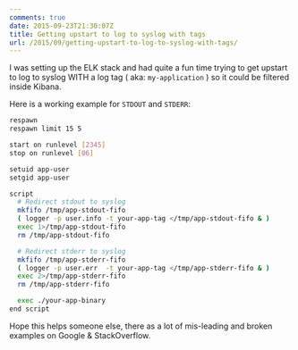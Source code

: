 ```yaml
---
comments: true
date: 2015-09-23T21:30:07Z
title: Getting upstart to log to syslog with tags
url: /2015/09/getting-upstart-to-log-to-syslog-with-tags/
---
```


I was setting up the ELK stack and had quite a fun time trying to get upstart to log to syslog WITH a log tag ( aka: `my-application` ) so it could be filtered inside Kibana.

Here is a working example for `STDOUT` and `STDERR`:

``` bash
respawn
respawn limit 15 5

start on runlevel [2345]
stop on runlevel [06]

setuid app-user
setgid app-user

script
  # Redirect stdout to syslog
  mkfifo /tmp/app-stdout-fifo
  ( logger -p user.info -t your-app-tag </tmp/app-stdout-fifo & )
  exec 1>/tmp/app-stdout-fifo
  rm /tmp/app-stdout-fifo

  # Redirect stderr to syslog
  mkfifo /tmp/app-stderr-fifo
  ( logger -p user.err  -t your-app-tag </tmp/app-stderr-fifo & )
  exec 2>/tmp/app-stderr-fifo
  rm /tmp/app-stderr-fifo

  exec ./your-app-binary
end script
```

Hope this helps someone else, there as a lot of mis-leading and broken examples on Google & StackOverflow.
